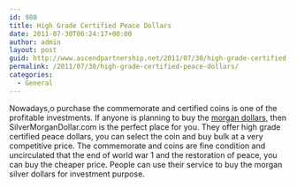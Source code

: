 ```yaml
---
id: 980
title: High Grade Certified Peace Dollars
date: 2011-07-30T06:24:17+00:00
author: admin
layout: post
guid: http://www.ascendpartnership.net/2011/07/30/high-grade-certified-peace-dollars/
permalink: /2011/07/30/high-grade-certified-peace-dollars/
categories:
  - General
---
```

Nowadays,o purchase the commemorate and certified coins is one of the profitable investments. If anyone is planning to buy the [morgan dollars](http://www.silvermorgandollar.com/), then SilverMorganDollar.com is the perfect place for you. They offer high grade certified peace dollars, you can select the coin and buy bulk at a very competitive price. The commemorate and coins are fine condition and uncirculated that the end of world war 1 and the restoration of peace, you can buy the cheaper price. People can use their service to buy the morgan silver dollars for investment purpose.